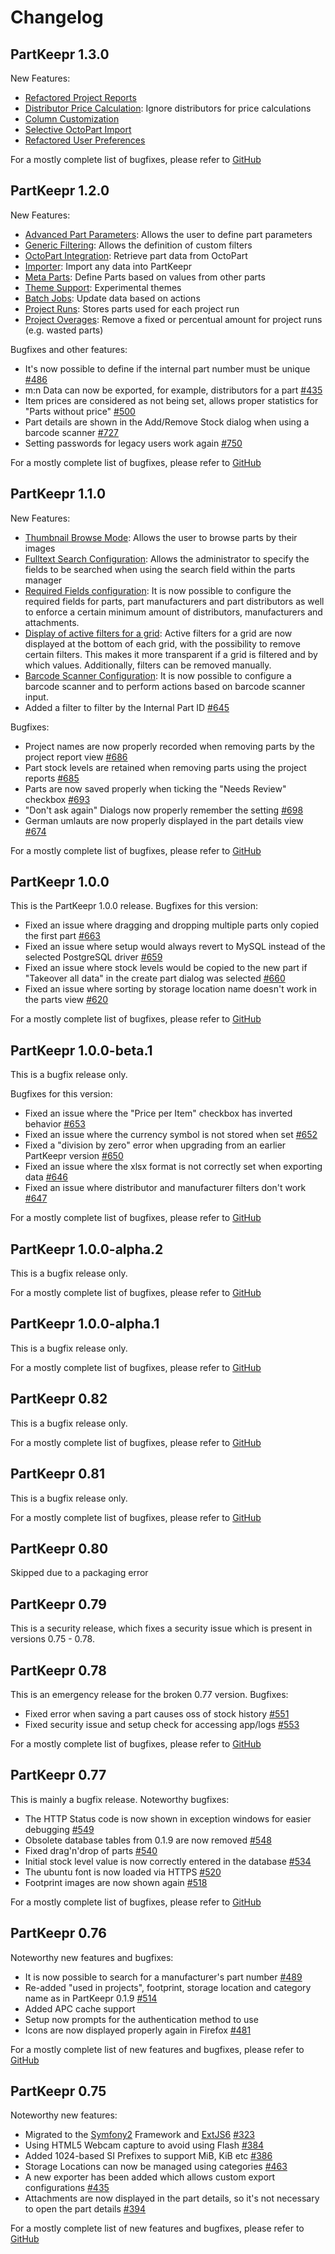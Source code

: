 # Changelog

## PartKeepr 1.3.0

New Features:

 * [Refactored Project Reports](http://wiki.partkeepr.org/wiki/New_and_Noteworthy/1.3.0#Refactored_Project_Reports)
 * [Distributor Price Calculation](http://wiki.partkeepr.org/wiki/New_and_Noteworthy/1.3.0#Distributor_Price_Calculation): Ignore distributors for price calculations
 * [Column Customization](http://wiki.partkeepr.org/wiki/New_and_Noteworthy/1.3.0#Column_Customization)
 * [Selective OctoPart Import](http://wiki.partkeepr.org/wiki/New_and_Noteworthy/1.3.0#Selective_OctoPart_Import)
 * [Refactored User Preferences](http://wiki.partkeepr.org/wiki/New_and_Noteworthy/1.3.0#Refactored_User_Preferences)

For a mostly complete list of bugfixes, please refer to [GitHub](https://github.com/partkeepr/PartKeepr/issues?q=milestone%3A1.3.0+is%3Aclosed)

## PartKeepr 1.2.0

New Features:

* [Advanced Part Parameters](https://wiki.partkeepr.org/wiki/New_and_Noteworthy/1.2.0#Advanced_Part_Parameters): Allows the user to define part parameters
* [Generic Filtering](https://wiki.partkeepr.org/wiki/New_and_Noteworthy/1.2.0#Generic_Filtering): Allows the definition of custom filters
* [OctoPart Integration](https://wiki.partkeepr.org/wiki/New_and_Noteworthy/1.2.0#OctoPart_Integration): Retrieve part data from OctoPart
* [Importer](https://wiki.partkeepr.org/wiki/New_and_Noteworthy/1.2.0#Importer): Import any data into PartKeepr
* [Meta Parts](https://wiki.partkeepr.org/wiki/New_and_Noteworthy/1.2.0#Meta_Parts): Define Parts based on values from other parts
* [Theme Support](https://wiki.partkeepr.org/wiki/New_and_Noteworthy/1.2.0#Experimental_Theme_Support): Experimental themes
* [Batch Jobs](https://wiki.partkeepr.org/wiki/New_and_Noteworthy/1.2.0#Batch_Jobs): Update data based on actions
* [Project Runs](https://wiki.partkeepr.org/wiki/New_and_Noteworthy/1.2.0#Project_Runs): Stores parts used for each project run
* [Project Overages](https://wiki.partkeepr.org/wiki/New_and_Noteworthy/1.2.0#Project_Overages): Remove a fixed or percentual amount for project runs (e.g. wasted parts)

Bugfixes and other features:
* It's now possible to define if the internal part number must be unique [#486](https://github.com/partkeepr/PartKeepr/issues/486)
* m:n Data can now be exported, for example, distributors for a part [#435](https://github.com/partkeepr/PartKeepr/issues/435)
* Item prices are considered as not being set, allows proper statistics for "Parts without price" [#500](https://github.com/partkeepr/PartKeepr/issues/500)
* Part details are shown in the Add/Remove Stock dialog when using a barcode scanner [#727](https://github.com/partkeepr/PartKeepr/issues/727)
* Setting passwords for legacy users work again [#750](https://github.com/partkeepr/PartKeepr/issues/750)

For a mostly complete list of bugfixes, please refer to [GitHub](https://github.com/partkeepr/PartKeepr/issues?q=milestone%3A1.2.0+is%3Aclosed)

## PartKeepr 1.1.0

New Features:

* [Thumbnail Browse Mode](https://wiki.partkeepr.org/wiki/New_and_Noteworthy/1.1.0#Thumbnail_Browse_Mode): Allows the user to browse parts by their images
* [Fulltext Search Configuration](https://wiki.partkeepr.org/wiki/New_and_Noteworthy/1.1.0#Full_text_search_configuration): Allows the administrator to specify the fields to be searched when using the search field within the parts manager
* [Required Fields configuration](https://wiki.partkeepr.org/wiki/New_and_Noteworthy/1.1.0#Required_Fields_configuration): It is now possible to configure the required fields for parts, part manufacturers and part distributors as well to enforce a certain minimum amount of distributors, manufacturers and attachments. 
* [Display of active filters for a grid](https://wiki.partkeepr.org/wiki/New_and_Noteworthy/1.1.0#Display_of_active_filters_for_a_grid): Active filters for a grid are now displayed at the bottom of each grid, with the possibility to remove certain filters. This makes it more transparent if a grid is filtered and by which values. Additionally, filters can be removed manually.  
* [Barcode Scanner Configuration](https://wiki.partkeepr.org/wiki/New_and_Noteworthy/1.1.0#Barcode_Scanner_Configuration): It is now possible to configure a barcode scanner and to perform actions based on barcode scanner input.
* Added a filter to filter by the Internal Part ID [#645](https://github.com/partkeepr/PartKeepr/pull/645)

Bugfixes:
* Project names are now properly recorded when removing parts by the project report view [#686](https://github.com/partkeepr/PartKeepr/issues/686)
* Part stock levels are retained when removing parts using the project reports [#685](https://github.com/partkeepr/PartKeepr/issues/685)
* Parts are now saved properly when ticking the "Needs Review" checkbox [#693](https://github.com/partkeepr/PartKeepr/issues/693)
* "Don't ask again" Dialogs now properly remember the setting [#698](https://github.com/partkeepr/PartKeepr/issues/698)
* German umlauts are now properly displayed in the part details view [#674](https://github.com/partkeepr/PartKeepr/issues/674)

For a mostly complete list of bugfixes, please refer to [GitHub](https://github.com/partkeepr/PartKeepr/issues?q=milestone%3A1.1.0+is%3Aclosed)

## PartKeepr 1.0.0

This is the PartKeepr 1.0.0 release. Bugfixes for this version:

* Fixed an issue where dragging and dropping multiple parts only copied the first part [#663](https://github.com/partkeepr/PartKeepr/issues/663)
* Fixed an issue where setup would always revert to MySQL instead of the selected PostgreSQL driver [#659](https://github.com/partkeepr/PartKeepr/issues/659)
* Fixed an issue where stock levels would be copied to the new part if "Takeover all data" in the create part dialog was selected [#660](https://github.com/partkeepr/PartKeepr/issues/660)
* Fixed an issue where sorting by storage location name doesn't work in the parts view [#620](https://github.com/partkeepr/PartKeepr/issues/620)

For a mostly complete list of bugfixes, please refer to [GitHub](https://github.com/partkeepr/PartKeepr/issues?q=milestone%3A1.0.0+is%3Aclosed)

## PartKeepr 1.0.0-beta.1

This is a bugfix release only.

Bugfixes for this version:

* Fixed an issue where the "Price per Item" checkbox has inverted behavior [#653](https://github.com/partkeepr/PartKeepr/issues/653)
* Fixed an issue where the currency symbol is not stored when set [#652](https://github.com/partkeepr/PartKeepr/issues/652)
* Fixed a "division by zero" error when upgrading from an earlier PartKeepr version [#650](https://github.com/partkeepr/PartKeepr/issues/650)
* Fixed an issue where the xlsx format is not correctly set when exporting data [#646](https://github.com/partkeepr/PartKeepr/issues/646)
* Fixed an issue where distributor and manufacturer filters don't work [#647](https://github.com/partkeepr/PartKeepr/issues/647)

For a mostly complete list of bugfixes, please refer to [GitHub](https://github.com/partkeepr/PartKeepr/issues?q=milestone%3A1.0.0-beta.1+is%3Aclosed)

## PartKeepr 1.0.0-alpha.2

This is a bugfix release only.

For a mostly complete list of bugfixes, please refer to [GitHub](https://github.com/partkeepr/PartKeepr/issues?q=milestone%3A1.0.0-alpha2)

## PartKeepr 1.0.0-alpha.1

This is a bugfix release only.

For a mostly complete list of bugfixes, please refer to [GitHub](https://github.com/partkeepr/PartKeepr/issues?q=milestone%3A1.0.0-alpha1)

## PartKeepr 0.82

This is a bugfix release only.

For a mostly complete list of bugfixes, please refer to [GitHub](https://github.com/partkeepr/PartKeepr/issues?q=milestone%3A0.82)

## PartKeepr 0.81

This is a bugfix release only.
 
For a mostly complete list of bugfixes, please refer to [GitHub](https://github.com/partkeepr/PartKeepr/issues?q=milestone%3A0.80)

## PartKeepr 0.80

Skipped due to a packaging error

## PartKeepr 0.79

This is a security release, which fixes a security issue which is present in versions 0.75 - 0.78.


## PartKeepr 0.78

This is an emergency release for the broken 0.77 version. Bugfixes:

* Fixed error when saving a part causes oss of stock history [#551](https://github.com/partkeepr/PartKeepr/issues/551)
* Fixed security issue and setup check for accessing app/logs [#553](https://github.com/partkeepr/PartKeepr/issues/553)

For a mostly complete list of bugfixes, please refer to [GitHub](https://github.com/partkeepr/PartKeepr/issues?q=milestone%3A0.78+is%3Aclosed)

## PartKeepr 0.77

This is mainly a bugfix release. Noteworthy bugfixes:

* The HTTP Status code is now shown in exception windows for easier debugging [#549](https://github.com/partkeepr/PartKeepr/issues/549)
* Obsolete database tables from 0.1.9 are now removed [#548](https://github.com/partkeepr/PartKeepr/issues/548)
* Fixed drag'n'drop of parts [#540](https://github.com/partkeepr/PartKeepr/issues/540)
* Initial stock level value is now correctly entered in the database [#534](https://github.com/partkeepr/PartKeepr/issues/534)
* The ubuntu font is now loaded via HTTPS [#520](https://github.com/partkeepr/PartKeepr/issues/520)
* Footprint images are now shown again  [#518](https://github.com/partkeepr/PartKeepr/issues/518)

For a mostly complete list of bugfixes, please refer to [GitHub](https://github.com/partkeepr/PartKeepr/issues?q=milestone%3A0.77+is%3Aclosed)

## PartKeepr 0.76

Noteworthy new features and bugfixes:

* It is now possible to search for a manufacturer's part number [#489](https://github.com/partkeepr/PartKeepr/issues/489)
* Re-added "used in projects", footprint, storage location and category name as in PartKeepr 0.1.9 [#514](https://github.com/partkeepr/PartKeepr/issues/514)
* Added APC cache support
* Setup now prompts for the authentication method to use
* Icons are now displayed properly again in Firefox [#481](https://github.com/partkeepr/PartKeepr/issues/481)

For a mostly complete list of new features and bugfixes, please refer to  [GitHub](https://github.com/partkeepr/PartKeepr/issues?q=milestone%3A0.76+is%3Aclosed)

## PartKeepr 0.75

Noteworthy new features:

* Migrated to the [Symfony2](http://symfony.com/) Framework and [ExtJS6](https://www.sencha.com/products/extjs/) [#323](https://github.com/partkeepr/PartKeepr/issues/323)
* Using HTML5 Webcam capture to avoid using Flash [#384](https://github.com/partkeepr/PartKeepr/issues/384)
* Added 1024-based SI Prefixes to support MiB, KiB etc [#386](https://github.com/partkeepr/PartKeepr/issues/386)
* Storage Locations can now be managed using categories [#463](https://github.com/partkeepr/PartKeepr/issues/463)
* A new exporter has been added which allows custom export configurations [#435](https://github.com/partkeepr/PartKeepr/issues/435)
* Attachments are now displayed in the part details, so it's not necessary to open the part details [#394](https://github.com/partkeepr/PartKeepr/issues/394)

For a mostly complete list of new features and bugfixes, please refer to  [GitHub](https://github.com/partkeepr/PartKeepr/issues?q=milestone%3A0.75+is%3Aclosed)
